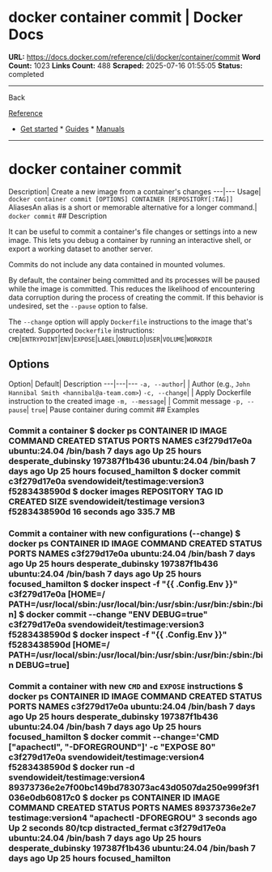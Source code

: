 # docker container commit | Docker Docs

**URL:** https://docs.docker.com/reference/cli/docker/container/commit
**Word Count:** 1023
**Links Count:** 488
**Scraped:** 2025-07-16 01:55:05
**Status:** completed

---

Back

[Reference](https://docs.docker.com/reference/)

  * [Get started](https://docs.docker.com/get-started/)   * [Guides](https://docs.docker.com/guides/)   * [Manuals](https://docs.docker.com/manuals/)

* * *

# docker container commit

Description| Create a new image from a container's changes   ---|---   Usage| `docker container commit [OPTIONS] CONTAINER [REPOSITORY[:TAG]]`   AliasesAn alias is a short or memorable alternative for a longer command.| `docker commit`      ## Description

It can be useful to commit a container's file changes or settings into a new image. This lets you debug a container by running an interactive shell, or export a working dataset to another server.

Commits do not include any data contained in mounted volumes.

By default, the container being committed and its processes will be paused while the image is committed. This reduces the likelihood of encountering data corruption during the process of creating the commit. If this behavior is undesired, set the `--pause` option to false.

The `--change` option will apply `Dockerfile` instructions to the image that's created. Supported `Dockerfile` instructions: `CMD`|`ENTRYPOINT`|`ENV`|`EXPOSE`|`LABEL`|`ONBUILD`|`USER`|`VOLUME`|`WORKDIR`

## Options

Option| Default| Description   ---|---|---   `-a, --author`| | Author \(e.g., `John Hannibal Smith <hannibal@a-team.com>`\)   `-c, --change`| | Apply Dockerfile instruction to the created image   `-m, --message`| | Commit message   `-p, --pause`| `true`| Pause container during commit      ## Examples

### Commit a container               $ docker ps          CONTAINER ID        IMAGE               COMMAND             CREATED             STATUS              PORTS              NAMES     c3f279d17e0a        ubuntu:24.04        /bin/bash           7 days ago          Up 25 hours                            desperate_dubinsky     197387f1b436        ubuntu:24.04        /bin/bash           7 days ago          Up 25 hours                            focused_hamilton          $ docker commit c3f279d17e0a  svendowideit/testimage:version3          f5283438590d          $ docker images          REPOSITORY                        TAG                 ID                  CREATED             SIZE     svendowideit/testimage            version3            f5283438590d        16 seconds ago      335.7 MB     

### Commit a container with new configurations \(--change\)               $ docker ps          CONTAINER ID       IMAGE               COMMAND             CREATED             STATUS              PORTS              NAMES     c3f279d17e0a       ubuntu:24.04        /bin/bash           7 days ago          Up 25 hours                            desperate_dubinsky     197387f1b436       ubuntu:24.04        /bin/bash           7 days ago          Up 25 hours                            focused_hamilton          $ docker inspect -f "{{ .Config.Env }}" c3f279d17e0a          [HOME=/ PATH=/usr/local/sbin:/usr/local/bin:/usr/sbin:/usr/bin:/sbin:/bin]          $ docker commit --change "ENV DEBUG=true" c3f279d17e0a  svendowideit/testimage:version3          f5283438590d          $ docker inspect -f "{{ .Config.Env }}" f5283438590d          [HOME=/ PATH=/usr/local/sbin:/usr/local/bin:/usr/sbin:/usr/bin:/sbin:/bin DEBUG=true]     

### Commit a container with new `CMD` and `EXPOSE` instructions               $ docker ps          CONTAINER ID        IMAGE               COMMAND             CREATED             STATUS              PORTS              NAMES     c3f279d17e0a        ubuntu:24.04        /bin/bash           7 days ago          Up 25 hours                            desperate_dubinsky     197387f1b436        ubuntu:24.04        /bin/bash           7 days ago          Up 25 hours                            focused_hamilton          $ docker commit --change='CMD ["apachectl", "-DFOREGROUND"]' -c "EXPOSE 80" c3f279d17e0a  svendowideit/testimage:version4          f5283438590d          $ docker run -d svendowideit/testimage:version4          89373736e2e7f00bc149bd783073ac43d0507da250e999f3f1036e0db60817c0          $ docker ps          CONTAINER ID        IMAGE               COMMAND                 CREATED             STATUS              PORTS              NAMES     89373736e2e7        testimage:version4  "apachectl -DFOREGROU"  3 seconds ago       Up 2 seconds        80/tcp             distracted_fermat     c3f279d17e0a        ubuntu:24.04        /bin/bash               7 days ago          Up 25 hours                            desperate_dubinsky     197387f1b436        ubuntu:24.04        /bin/bash               7 days ago          Up 25 hours                            focused_hamilton